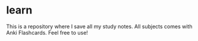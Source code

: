 # learn

This is a repository where I save all my study notes.
All subjects comes with Anki Flashcards. Feel free to use!

